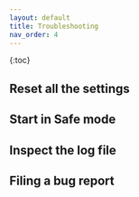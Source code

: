 ```yaml
---
layout: default
title: Troubleshooting
nav_order: 4
---
```


{:toc}

## Reset all the settings

## Start in Safe mode

## Inspect the log file

## Filing a bug report

